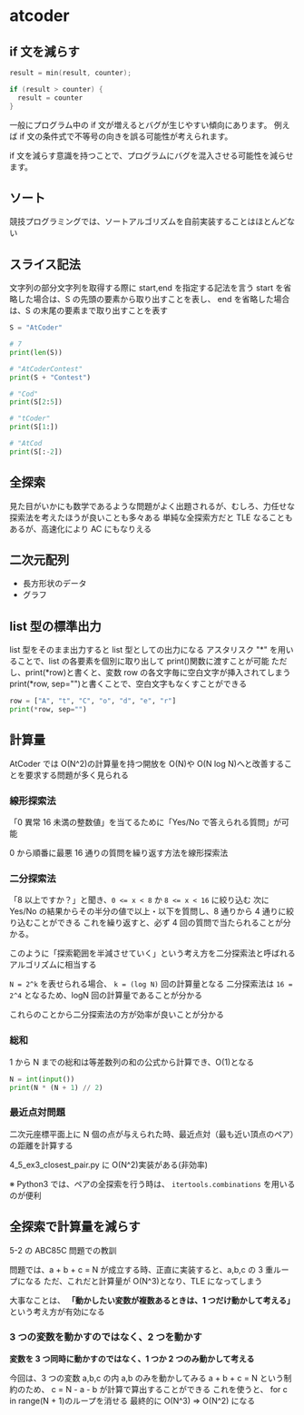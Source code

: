 # atcoder

## if 文を減らす

```cpp
result = min(result, counter);
```

```cpp
if (result > counter) {
  result = counter
}
```

一般にプログラム中の if 文が増えるとバグが生じやすい傾向にあります。
例えば if 文の条件式で不等号の向きを誤る可能性が考えられます。

if 文を減らす意識を持つことで、プログラムにバグを混入させる可能性を減らせます。

## ソート

競技プログラミングでは、ソートアルゴリズムを自前実装することはほとんどない

## スライス記法

文字列の部分文字列を取得する際に start,end を指定する記法を言う
start を省略した場合は、S の先頭の要素から取り出すことを表し、
end を省略した場合は、S の末尾の要素まで取り出すことを表す

```python
S = "AtCoder"

# 7
print(len(S))

# "AtCoderContest"
print(S + "Contest")

# "Cod"
print(S[2:5])

# "tCoder"
print(S[1:])

# "AtCod
print(S[:-2])
```

## 全探索

見た目がいかにも数学であるような問題がよく出題されるが、むしろ、力任せな探索法を考えたほうが良いことも多々ある
単純な全探索方だと TLE なることもあるが、高速化により AC にもなりえる

## 二次元配列

- 長方形状のデータ
- グラフ

## list 型の標準出力

list 型をそのまま出力すると list 型としての出力になる
アスタリスク "*" を用いることで、list の各要素を個別に取り出して print()関数に渡すことが可能
ただし、print(*row)と書くと、変数 row の各文字毎に空白文字が挿入されてしまう
print(\*row, sep="")と書くことで、空白文字もなくすことができる

```python
row = ["A", "t", "C", "o", "d", "e", "r"]
print(*row, sep="")
```

## 計算量

AtCoder では O(N^2)の計算量を持つ開放を O(N)や O(N log N)へと改善することを要求する問題が多く見られる

### 線形探索法

「0 異常 16 未満の整数値」を当てるために「Yes/No で答えられる質問」が可能

0 から順番に最悪 16 通りの質問を繰り返す方法を線形探索法

### 二分探索法

「8 以上ですか？」と聞き、`0 <= x < 8` か `8 <= x < 16` に絞り込む
次に Yes/No の結果からその半分の値で以上・以下を質問し、8 通りから 4 通りに絞り込むことができる
これを繰り返すと、必ず 4 回の質問で当たられることが分かる。

このように「探索範囲を半減させていく」という考え方を二分探索法と呼ばれるアルゴリズムに相当する

`N = 2^k` を表せられる場合、 `k = (log N)` 回の計算量となる
二分探索法は `16 = 2^4` となるため、logN 回の計算量であることが分かる

これらのことから二分探索法の方が効率が良いことが分かる

### 総和

1 から N までの総和は等差数列の和の公式から計算でき、O(1)となる

```python
N = int(input())
print(N * (N + 1) // 2)
```

### 最近点対問題

二次元座標平面上に N 個の点が与えられた時、最近点対（最も近い頂点のペア）の距離を計算する

4_5_ex3_closest_pair.py に O(N^2)実装がある(非効率)

※ Python3 では、ペアの全探索を行う時は、 `itertools.combinations` を用いるのが便利

## 全探索で計算量を減らす

5-2 の ABC85C 問題での教訓

問題では、a + b + c = N が成立する時、正直に実装すると、a,b,c の 3 重ループになる
ただ、これだと計算量が O(N^3)となり、TLE になってしまう

大事なことは、 **「動かしたい変数が複数あるときは、1 つだけ動かして考える」** という考え方が有効になる

### 3 つの変数を動かすのではなく、2 つを動かす

**変数を 3 つ同時に動かすのではなく、1 つか 2 つのみ動かして考える**

今回は、3 つの変数 a,b,c の内 a,b のみを動かしてみる
a + b + c = N という制約のため、 c = N - a - b が計算で算出することができる
これを使うと、 for c in range(N + 1)のループを消せる
最終的に O(N^3) => O(N^2) になる
